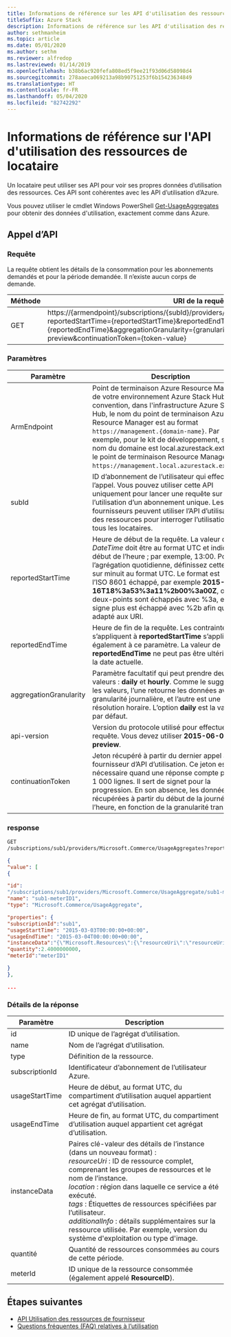 ```yaml
---
title: Informations de référence sur les API d'utilisation des ressources de locataire
titleSuffix: Azure Stack
description: Informations de référence sur les API d'utilisation des ressources, lesquelles récupèrent des informations relatives à l'utilisation d'Azure Stack Hub.
author: sethmanheim
ms.topic: article
ms.date: 05/01/2020
ms.author: sethm
ms.reviewer: alfredop
ms.lastreviewed: 01/14/2019
ms.openlocfilehash: b38b6ac920fefa808ed5f9ee21f93d06d58098d4
ms.sourcegitcommit: 278aaeca069213a98b90751253f6b15423634849
ms.translationtype: HT
ms.contentlocale: fr-FR
ms.lasthandoff: 05/04/2020
ms.locfileid: "82742292"
---
```

# <a name="tenant-resource-usage-api-reference"></a>Informations de référence sur l'API d'utilisation des ressources de locataire

Un locataire peut utiliser ses API pour voir ses propres données d’utilisation des ressources. Ces API sont cohérentes avec les API d’utilisation d’Azure.

Vous pouvez utiliser le cmdlet Windows PowerShell [Get-UsageAggregates](/powershell/module/azurerm.usageaggregates/get-usageaggregates) pour obtenir des données d'utilisation, exactement comme dans Azure.

## <a name="api-call"></a>Appel d’API

### <a name="request"></a>Requête

La requête obtient les détails de la consommation pour les abonnements demandés et pour la période demandée. Il n’existe aucun corps de demande.

| **Méthode** | **URI de la requête** |
| --- | --- |
| GET |https://{armendpoint}/subscriptions/{subId}/providers/Microsoft.Commerce/usageAggregates?reportedStartTime={reportedStartTime}&reportedEndTime={reportedEndTime}&aggregationGranularity={granularity}&api-version=2015-06-01-preview&continuationToken={token-value} |

### <a name="parameters"></a>Paramètres

| **Paramètre** | **Description** |
| --- | --- |
| ArmEndpoint |Point de terminaison Azure Resource Manager de votre environnement Azure Stack Hub. Par convention, dans l'infrastructure Azure Stack Hub, le nom du point de terminaison Azure Resource Manager est au format `https://management.{domain-name}`. Par exemple, pour le kit de développement, si le nom du domaine est local.azurestack.external, le point de terminaison Resource Manager est `https://management.local.azurestack.external`. |
| subId |ID d’abonnement de l’utilisateur qui effectue l’appel. Vous pouvez utiliser cette API uniquement pour lancer une requête sur l’utilisation d’un abonnement unique. Les fournisseurs peuvent utiliser l’API d’utilisation des ressources pour interroger l’utilisation de tous les locataires. |
| reportedStartTime |Heure de début de la requête. La valeur de *DateTime* doit être au format UTC et indiquer le début de l’heure ; par exemple, 13:00. Pour l’agrégation quotidienne, définissez cette valeur sur minuit au format UTC. Le format est l’ISO 8601 échappé, par exemple **2015-06-16T18%3a53%3a11%2b00%3a00Z**, où les deux-points sont échappés avec %3a, et le signe plus est échappé avec %2b afin qu’il soit adapté aux URI. |
| reportedEndTime |Heure de fin de la requête. Les contraintes qui s’appliquent à **reportedStartTime** s’appliquent également à ce paramètre. La valeur de **reportedEndTime** ne peut pas être ultérieure à la date actuelle. |
| aggregationGranularity |Paramètre facultatif qui peut prendre deux valeurs : **daily** et **hourly**. Comme le suggèrent les valeurs, l’une retourne les données avec une granularité journalière, et l’autre est une résolution horaire. L’option **daily** est la valeur par défaut. |
| api-version |Version du protocole utilisé pour effectuer cette requête. Vous devez utiliser **2015-06-01-preview**. |
| continuationToken |Jeton récupéré à partir du dernier appel au fournisseur d’API d’utilisation. Ce jeton est nécessaire quand une réponse compte plus de 1 000 lignes. Il sert de signet pour la progression. En son absence, les données sont récupérées à partir du début de la journée ou de l’heure, en fonction de la granularité transmise. |

### <a name="response"></a>response

```html
GET
/subscriptions/sub1/providers/Microsoft.Commerce/UsageAggregates?reportedStartTime=reportedStartTime=2014-05-01T00%3a00%3a00%2b00%3a00&reportedEndTime=2015-06-01T00%3a00%3a00%2b00%3a00&aggregationGranularity=Daily&api-version=1.0
```

```json
{
"value": [
{

"id":
"/subscriptions/sub1/providers/Microsoft.Commerce/UsageAggregate/sub1-meterID1",
"name": "sub1-meterID1",
"type": "Microsoft.Commerce/UsageAggregate",

"properties": {
"subscriptionId":"sub1",
"usageStartTime": "2015-03-03T00:00:00+00:00",
"usageEndTime": "2015-03-04T00:00:00+00:00",
"instanceData":"{\"Microsoft.Resources\":{\"resourceUri\":\"resourceUri1\",\"location\":\"Alaska\",\"tags\":null,\"additionalInfo\":null}}",
"quantity":2.4000000000,
"meterId":"meterID1"

}
},

...
```

### <a name="response-details"></a>Détails de la réponse

| **Paramètre** | **Description** |
| --- | --- |
| id |ID unique de l’agrégat d’utilisation. |
| name |Nom de l’agrégat d’utilisation. |
| type |Définition de la ressource. |
| subscriptionId |Identificateur d’abonnement de l’utilisateur Azure. |
| usageStartTime |Heure de début, au format UTC, du compartiment d’utilisation auquel appartient cet agrégat d’utilisation. |
| usageEndTime |Heure de fin, au format UTC, du compartiment d’utilisation auquel appartient cet agrégat d’utilisation. |
| instanceData |Paires clé-valeur des détails de l’instance (dans un nouveau format) :<br>  *resourceUri* : ID de ressource complet, comprenant les groupes de ressources et le nom de l’instance. <br>  *location* : région dans laquelle ce service a été exécuté. <br>  *tags* : Étiquettes de ressources spécifiées par l’utilisateur. <br>  *additionalInfo* : détails supplémentaires sur la ressource utilisée. Par exemple, version du système d'exploitation ou type d'image. |
| quantité |Quantité de ressources consommées au cours de cette période. |
| meterId |ID unique de la ressource consommée (également appelé **ResourceID**). |

## <a name="next-steps"></a>Étapes suivantes

- [API Utilisation des ressources de fournisseur](azure-stack-provider-resource-api.md)
- [Questions fréquentes (FAQ) relatives à l’utilisation](azure-stack-usage-related-faq.md)
